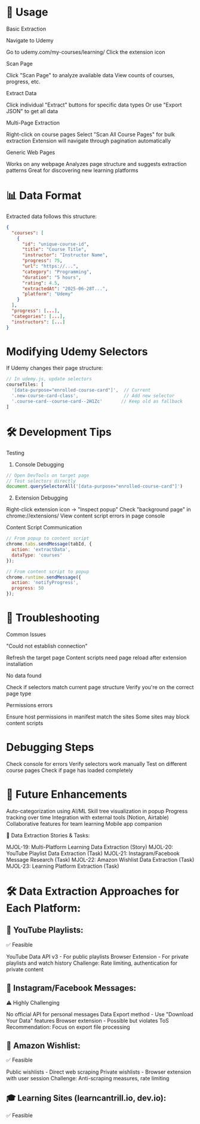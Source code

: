 # 🎯 Usage
Basic Extraction

Navigate to Udemy

Go to udemy.com/my-courses/learning/
Click the extension icon


Scan Page

Click "Scan Page" to analyze available data
View counts of courses, progress, etc.


Extract Data

Click individual "Extract" buttons for specific data types
Or use "Export JSON" to get all data



Multi-Page Extraction

Right-click on course pages
Select "Scan All Course Pages" for bulk extraction
Extension will navigate through pagination automatically

Generic Web Pages

Works on any webpage
Analyzes page structure and suggests extraction patterns
Great for discovering new learning platforms

# 📊 Data Format
Extracted data follows this structure:

```json
{
  "courses": [
    {
      "id": "unique-course-id",
      "title": "Course Title",
      "instructor": "Instructor Name",
      "progress": 75,
      "url": "https://...",
      "category": "Programming",
      "duration": "5 hours",
      "rating": 4.5,
      "extractedAt": "2025-06-28T...",
      "platform": "Udemy"
    }
  ],
  "progress": [...],
  "categories": [...],
  "instructors": [...]
}
```

# Modifying Udemy Selectors
If Udemy changes their page structure:
```js
// In udemy.js, update selectors
courseTiles: [
  '[data-purpose="enrolled-course-card"]',  // Current
  '.new-course-card-class',                 // Add new selector
  '.course-card--course-card--2H1Zc'       // Keep old as fallback
]
```

# 🛠️ Development Tips
Testing

1. Console Debugging
```js
// Open DevTools on target page
// Test selectors directly
document.querySelectorAll('[data-purpose="enrolled-course-card"]')
```
2. Extension Debugging

Right-click extension icon → "Inspect popup"
Check "background page" in chrome://extensions/
View content script errors in page console

Content Script Communication
```js
// From popup to content script
chrome.tabs.sendMessage(tabId, {
  action: 'extractData',
  dataType: 'courses'
});

// From content script to popup
chrome.runtime.sendMessage({
  action: 'notifyProgress',
  progress: 50
});
```

# 🚨 Troubleshooting
Common Issues

"Could not establish connection"

Refresh the target page
Content scripts need page reload after extension installation


No data found

Check if selectors match current page structure
Verify you're on the correct page type


Permissions errors

Ensure host permissions in manifest match the sites
Some sites may block content scripts

# Debugging Steps

Check console for errors
Verify selectors work manually
Test on different course pages
Check if page has loaded completely

# 🔮 Future Enhancements

Auto-categorization using AI/ML
Skill tree visualization in popup
Progress tracking over time
Integration with external tools (Notion, Airtable)
Collaborative features for team learning
Mobile app companion

📝 Data Extraction Stories & Tasks:

MJOL-19: Multi-Platform Learning Data Extraction (Story)
MJOL-20: YouTube Playlist Data Extraction (Task)
MJOL-21: Instagram/Facebook Message Research (Task)
MJOL-22: Amazon Wishlist Data Extraction (Task)
MJOL-23: Learning Platform Extraction (Task)


# 🛠️ Data Extraction Approaches for Each Platform:
## 🎥 YouTube Playlists:
✅ Feasible

YouTube Data API v3 - For public playlists
Browser Extension - For private playlists and watch history
Challenge: Rate limiting, authentication for private content

## 📱 Instagram/Facebook Messages:
⚠️ Highly Challenging

No official API for personal messages
Data Export method - Use "Download Your Data" features
Browser extension - Possible but violates ToS
Recommendation: Focus on export file processing

## 🛒 Amazon Wishlist:
✅ Feasible

Public wishlists - Direct web scraping
Private wishlists - Browser extension with user session
Challenge: Anti-scraping measures, rate limiting

## 🎓 Learning Sites (learncantrill.io, dev.io):
✅ Feasible
